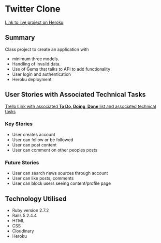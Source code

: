 # Twitter Clone

[Link to live project on Heroku](https://immense-brushlands-44037.herokuapp.com/)

## Summary
Class project to create an application with
* minimum three models.
* Handling of invalid data.
* Use of Gems that talks to API to add functionality
* User login and authentication
* Heroku deployment

## User Stories with Associated Technical Tasks
[Trello Link with associated **To Do, Doing, Done** list and associated technical tasks](https://trello.com/b/dXFoKPrs/twitter-clone)

### Key Stories
* User creates account
* User can follow or be followed
* User can post content
* User can comment on other peoples posts

### Future Stories
* User can search news sources through account
* User can like posts, comments
* User can block users seeing content/profile page

## Technology Utilised
* Ruby version 2.7.2
* Rails 5.2.4.4
* HTML
* CSS
* Cloudinary
* Heroku
